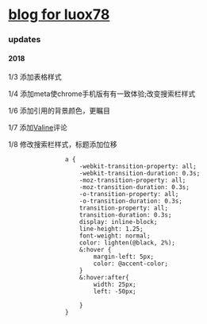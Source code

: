 # [blog for luox78](https://luox78.github.io)

### updates
#### 2018
1/3 添加表格样式

1/4 添加meta使chrome手机版有有一致体验;改变搜索栏样式

1/6 添加引用的背景颜色，更瞩目

1/7 添加[Valine](https://valine.js.org/#/quickstart)评论

1/8 修改搜索栏样式，标题添加位移
```
                a {
                    -webkit-transition-property: all;
                    -webkit-transition-duration: 0.3s;
                    -moz-transition-property: all;
                    -moz-transition-duration: 0.3s;
                    -o-transition-property: all;
                    -o-transition-duration: 0.3s;
                    transition-property: all;
                    transition-duration: 0.3s;
                    display: inline-block;
                    line-height: 1.25;
                    font-weight: normal;
                    color: lighten(@black, 2%);
                    &:hover {
                        margin-left: 5px;
                        color: @accent-color;
                    }
                    &:hover:after{
                        width: 25px;
                        left: -50px;
                        
                    }
                }
```